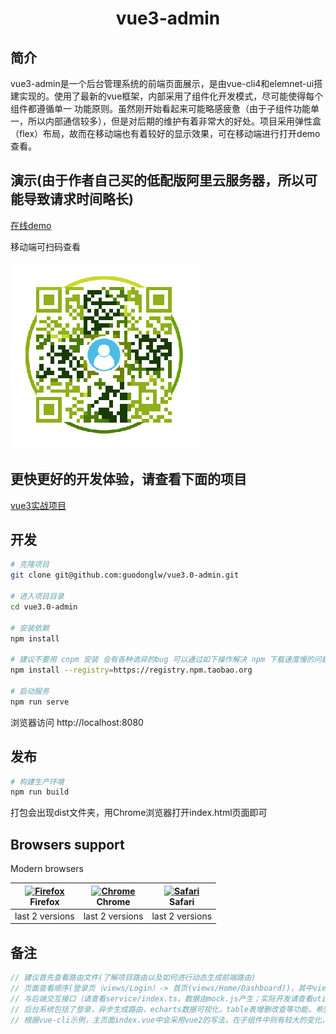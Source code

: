 <h1 align="center">vue3-admin</h1>

## 简介
vue3-admin是一个后台管理系统的前端页面展示，是由vue-cli4和elemnet-ui搭建实现的。使用了最新的vue框架，内部采用了组件化开发模式，尽可能使得每个组件都遵循单一
功能原则。虽然刚开始看起来可能略感疲惫（由于子组件功能单一，所以内部通信较多），但是对后期的维护有着非常大的好处。项目采用弹性盒（flex）布局，故而在移动端也有着较好的显示效果，可在移动端进行打开demo查看。

## 演示(由于作者自己买的低配版阿里云服务器，所以可能导致请求时间略长)
[在线demo](http://39.105.222.188/vue3.0-admin/#/login)

移动端可扫码查看

![avatar](./qrCode.png)

## 更快更好的开发体验，请查看下面的项目
[vue3实战项目](https://github.com/guodonglw/vue3-admin)

## 开发
```bash
# 克隆项目
git clone git@github.com:guodonglw/vue3.0-admin.git

# 进入项目目录
cd vue3.0-admin

# 安装依赖
npm install

# 建议不要用 cnpm 安装 会有各种诡异的bug 可以通过如下操作解决 npm 下载速度慢的问题
npm install --registry=https://registry.npm.taobao.org

# 启动服务
npm run serve
```

浏览器访问 http://localhost:8080

## 发布

```bash
# 构建生产环境
npm run build
```

打包会出现dist文件夹，用Chrome浏览器打开index.html页面即可

## Browsers support

Modern browsers

| [<img src="https://raw.githubusercontent.com/alrra/browser-logos/master/src/firefox/firefox_48x48.png" alt="Firefox" width="24px" height="24px" />](https://godban.github.io/browsers-support-badges/)</br>Firefox | [<img src="https://raw.githubusercontent.com/alrra/browser-logos/master/src/chrome/chrome_48x48.png" alt="Chrome" width="24px" height="24px" />](https://godban.github.io/browsers-support-badges/)</br>Chrome | [<img src="https://raw.githubusercontent.com/alrra/browser-logos/master/src/safari/safari_48x48.png" alt="Safari" width="24px" height="24px" />](https://godban.github.io/browsers-support-badges/)</br>Safari |
| --------- | --------- | --------- |
| last 2 versions| last 2 versions| last 2 versions
  
## 备注

```javascript
// 建议首先查看路由文件(了解项目路由以及如何进行动态生成前端路由)
// 页面查看顺序(登录页（views/Login）-> 首页(views/Home/Dashboard))，其中views/Home为其他页面的公共引用部分
// 与后端交互接口（请查看service/index.ts，数据由mock.js产生；实际开发请查看util/request.ts）
// 后台系统包括了登录，异步生成路由，echarts数据可视化，table表增删改查等功能，希望该demo示例可以帮助到有需要的朋友快速上手
// 根据vue-cli示例，主页面index.vue中会采用vue2的写法，在子组件中则有较大的变化，请仔细查看区别
```